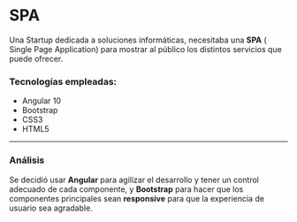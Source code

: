 # SPA 

Una Startup dedicada a soluciones informáticas, necesitaba una **SPA** ( Single Page Application) para mostrar al público los distintos servicios que puede ofrecer.

### Tecnologías empleadas:

- Angular 10
- Bootstrap
- CSS3
- HTML5

------------
### Análisis
Se decidió usar **Angular** para agilizar el desarrollo y tener un control adecuado de cada componente, y **Bootstrap** para hacer que los componentes principales sean **responsive**  para que la experiencia de usuario sea agradable.
